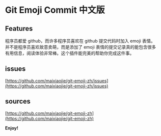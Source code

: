 # Git Emoji Commit 中文版


## Features

程序员都爱 github，而许多程序员喜欢在 github 提交代码时加入 emoji 表情。 并不是程序员喜欢故意卖萌，而是添加了 emoji 表情的提交记录真的能包含很多有用信息，阅读体验非常棒。这个插件能完美的帮助你完成这件事。



## issues

[https://github.com/maixiaojie/git-emoji-zh/issues](https://github.com/maixiaojie/git-emoji-zh/issues)

## sources

[https://github.com/maixiaojie/git-emoji-zh](https://github.com/maixiaojie/git-emoji-zh)

**Enjoy!**
